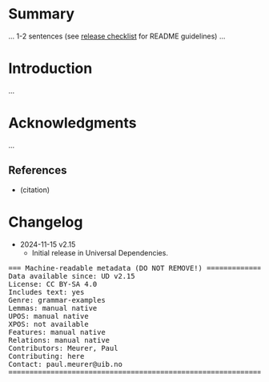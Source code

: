 # Summary

... 1-2 sentences (see [release checklist](http://universaldependencies.org/release_checklist.html#the-readme-file) for README guidelines) ...


# Introduction

...


# Acknowledgments

...

## References

* (citation)


# Changelog

* 2024-11-15 v2.15
  * Initial release in Universal Dependencies.


<pre>
=== Machine-readable metadata (DO NOT REMOVE!) ================================
Data available since: UD v2.15
License: CC BY-SA 4.0
Includes text: yes
Genre: grammar-examples
Lemmas: manual native
UPOS: manual native
XPOS: not available
Features: manual native
Relations: manual native
Contributors: Meurer, Paul
Contributing: here
Contact: paul.meurer@uib.no
===============================================================================
</pre>
